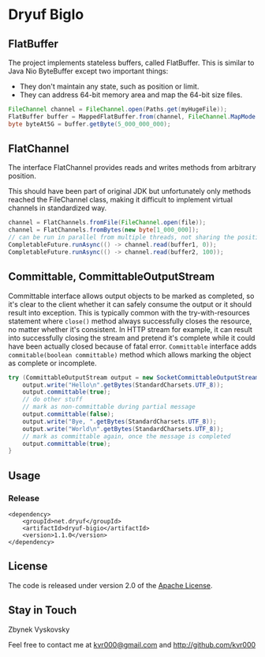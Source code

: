 # Dryuf BigIo

## FlatBuffer

The project implements stateless buffers, called FlatBuffer. This is similar to
Java Nio ByteBuffer except two important things:

- They don't maintain any state, such as position or limit.
- They can address 64-bit memory area and map the 64-bit size files.

```java
FileChannel channel = FileChannel.open(Paths.get(myHugeFile));
FlatBuffer buffer = MappedFlatBuffer.from(channel, FileChannel.MapMode.READ_ONLY, 0, -1);
byte byteAt5G = buffer.getByte(5_000_000_000);
```

## FlatChannel

The interface FlatChannel provides reads and writes methods from arbitrary
position.

This should have been part of original JDK but unfortunately only methods
reached the FileChannel class, making it difficult to implement virtual
channels in standardized way.

```java
channel = FlatChannels.fromFile(FileChannel.open(file));
channel = FlatChannels.fromBytes(new byte[1_000_000]);
// can be run in parallel from multiple threads, not sharing the position
CompletableFuture.runAsync(() -> channel.read(buffer1, 0));
CompletableFuture.runAsync(() -> channel.read(buffer2, 100));
```

## Committable, CommittableOutputStream

Committable interface allows output objects to be marked as completed, so it's clear to the client whether it can safely
consume the output or it should result into exception.  This is typically common with the try-with-resources statement
where `close()` method always successfully closes the resource, no matter whether it's consistent.  In HTTP stream for
example, it can result into successfully closing the stream and pretend it's complete while it could have been actually
closed because of fatal error.  `Committable` interface adds `commitable(boolean committable)` method which allows 
marking the object as complete or incomplete.

```java
try (CommittableOutputStream output = new SocketCommittableOutputStream(channel)) {
	output.write("Hello\n".getBytes(StandardCharsets.UTF_8));
	output.committable(true);
    // do other stuff
    // mark as non-committable during partial message
    output.committable(false);
    output.write("Bye, ".getBytes(StandardCharsets.UTF_8));
    output.write("World\n".getBytes(StandardCharsets.UTF_8));
    // mark as committable again, once the message is completed
    output.committable(true);
}
```


## Usage

### Release

```
<dependency>
	<groupId>net.dryuf</groupId>
	<artifactId>dryuf-bigio</artifactId>
	<version>1.1.0</version>
</dependency>
```

## License

The code is released under version 2.0 of the [Apache License][].


## Stay in Touch

Zbynek Vyskovsky

Feel free to contact me at kvr000@gmail.com and http://github.com/kvr000

[Apache License]: http://www.apache.org/licenses/LICENSE-2.0
